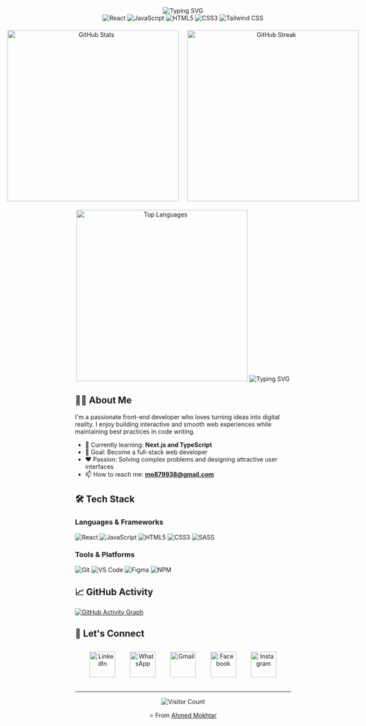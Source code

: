 <div align="center">
  
  <!-- Header with custom typing animation -->
  <img src="https://readme-typing-svg.herokuapp.com?font=Fira+Code&size=35&pause=1000&color=28A9E0&center=true&vCenter=true&width=500&lines=Ahmed+Mokhtar;Front-End+Developer" alt="Typing SVG" />
  
  <!-- Skills badges -->
  <div>
    <img src="https://img.shields.io/badge/React-20232A?style=for-the-badge&logo=react&logoColor=61DAFB" alt="React" />
    <img src="https://img.shields.io/badge/JavaScript-F7DF1E?style=for-the-badge&logo=javascript&logoColor=black" alt="JavaScript" />
    <img src="https://img.shields.io/badge/HTML5-E34F26?style=for-the-badge&logo=html5&logoColor=white" alt="HTML5" />
    <img src="https://img.shields.io/badge/CSS3-1572B6?style=for-the-badge&logo=css3&logoColor=white" alt="CSS3" />
    <img src="https://img.shields.io/badge/Tailwind_CSS-38B2AC?style=for-the-badge&logo=tailwind-css&logoColor=white" alt="Tailwind CSS" />
  </div>
  
  <!-- Custom GitHub statistics -->
  <div style="display: flex; justify-content: center; gap: 20px; margin: 20px 0;">
    <div style="text-align: center;">
      <img src="https://github-readme-stats.vercel.app/api?username=ahmedmokhtar&show_icons=true&theme=algolia&hide_border=true&bg_color=0D1117&title_color=28A9E0&text_color=FFFFFF&icon_color=28A9E0" alt="GitHub Stats" width="400" />
    </div>
    <div style="text-align: center;">
      <img src="https://github-readme-streak-stats.herokuapp.com/?user=ahmedmokhtar&theme=algolia&hide_border=true&background=0D1117&stroke=28A9E0&ring=28A9E0&fire=28A9E0&currStreakNum=FFFFFF&sideNums=28A9E0&currStreakLabel=28A9E0&sideLabels=28A9E0&dates=FFFFFF" alt="GitHub Streak" width="400" />
    </div>
  </div>
  
  <!-- Most used languages -->
  <img src="https://github-readme-stats.vercel.app/api/top-langs/?username=ahmedmokhtar&layout=compact&theme=algolia&hide_border=true&bg_color=0D1117&title_color=28A9E0&text_color=FFFFFF" alt="Top Languages" width="400" />
  
  <!-- Animated line -->
  <img src="https://readme-typing-svg.herokuapp.com?font=Fira+Code&size=22&pause=1000&color=28A9E0&center=true&vCenter=true&width=500&lines=Passionate+Front-End+Developer;Creating+Elegant+Web+Solutions;Always+Learning+New+Technologies" alt="Typing SVG" />
</div>

## 👨‍💻 About Me

I'm a passionate front-end developer who loves turning ideas into digital reality. I enjoy building interactive and smooth web experiences while maintaining best practices in code writing.

- 🌱 Currently learning: **Next.js and TypeScript**
- 🎯 Goal: Become a full-stack web developer
- ❤️ Passion: Solving complex problems and designing attractive user interfaces
- 📫 How to reach me: **mo879938@gmail.com**

## 🛠️ Tech Stack

### Languages & Frameworks
![React](https://img.shields.io/badge/React-20232A?style=flat-square&logo=react&logoColor=61DAFB)
![JavaScript](https://img.shields.io/badge/JavaScript-F7DF1E?style=flat-square&logo=javascript&logoColor=black)
![HTML5](https://img.shields.io/badge/HTML5-E34F26?style=flat-square&logo=html5&logoColor=white)
![CSS3](https://img.shields.io/badge/CSS3-1572B6?style=flat-square&logo=css3&logoColor=white)
![SASS](https://img.shields.io/badge/SASS-hotpink?style=flat-square&logo=SASS&logoColor=white)

### Tools & Platforms
![Git](https://img.shields.io/badge/Git-F05032?style=flat-square&logo=git&logoColor=white)
![VS Code](https://img.shields.io/badge/VS_Code-007ACC?style=flat-square&logo=visual-studio-code&logoColor=white)
![Figma](https://img.shields.io/badge/Figma-F24E1E?style=flat-square&logo=figma&logoColor=white)
![NPM](https://img.shields.io/badge/NPM-CB3837?style=flat-square&logo=npm&logoColor=white)

## 📈 GitHub Activity

[![GitHub Activity Graph](https://github-readme-activity-graph.vercel.app/graph?username=ahmedmokhtar&theme=github-dark&hide_border=true&bg_color=0D1117&color=28A9E0&line=28A9E0&point=FFFFFF&area=true&area_color=1a3c5a)](https://github.com/ashutosh00710/github-readme-activity-graph)
## 🤝 Let's Connect

<div align="center" style="margin: 30px 0;">
  <!-- Large custom social media icons -->
  <a href="https://www.linkedin.com/in/ahmed-mokhtar-a23a10372" target="_blank" style="margin: 0 15px; text-decoration: none;">
    <img src="https://cdn-icons-png.flaticon.com/512/174/174857.png" alt="LinkedIn" width="60" height="60" />
  </a>
  <a href="https://wa.me/201096790839" target="_blank" style="margin: 0 15px; text-decoration: none;">
    <img src="https://cdn-icons-png.flaticon.com/512/220/220236.png" alt="WhatsApp" width="60" height="60" />
  </a>
  <a href="mailto:mo879938@gmail.com" target="_blank" style="margin: 0 15px; text-decoration: none;">
    <img src="https://cdn-icons-png.flaticon.com/512/732/732200.png" alt="Gmail" width="60" height="60" />
  </a>
  <a href="[https://facebook.com/YOUR_FACEBOOK](https://www.facebook.com/share/1GZmgpbeRE/)" target="_blank" style="margin: 0 15px; text-decoration: none;">
    <img src="https://cdn-icons-png.flaticon.com/512/124/124010.png" alt="Facebook" width="60" height="60" />
  </a>
  <a href="[https://instagram.com/YOUR_INSTAGRAM](https://www.instagram.com/ahmed404mo?igsh=eGdnaXplaThrODg5)" target="_blank" style="margin: 0 15px; text-decoration: none;">
    <img src="https://cdn-icons-png.flaticon.com/512/2111/2111463.png" alt="Instagram" width="60" height="60" />
  </a>
</div>


---

<div align="center">
  
  ![Visitor Count](https://komarev.com/ghpvc/?username=ahmedmokhtar&style=flat-square&color=28A9E0)
  
  ⭐️ From [Ahmed Mokhtar](https://github.com/ahmedmokhtar)
</div>
